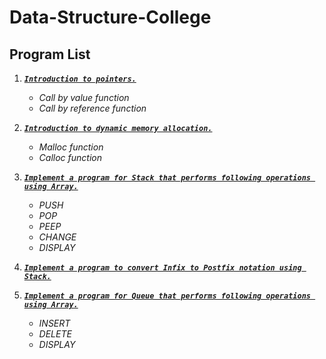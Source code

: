 # Data-Structure-College

## Program List

1.  [***`Introduction to pointers.`***](Practical-01/README.md)
    - *Call by value function*
    - *Call by reference function*
    
2.  [***`Introduction to dynamic memory allocation.`***](Practical-02/README.md)
    - *Malloc function*
    - *Calloc function*

3.  [***`Implement a program for Stack that performs following operations using Array.`***](Practical-03/README.md)
    - *PUSH*
    - *POP*
    - *PEEP*
    - *CHANGE*
    - *DISPLAY*

4.  [***`Implement a program to convert Infix to Postfix notation using Stack.`***](Practical-04/README.md)

5. [***`Implement a program for Queue that performs following operations using Array.`***](Practical-05/README.md)
    - *INSERT*
    - *DELETE*
    - *DISPLAY*
